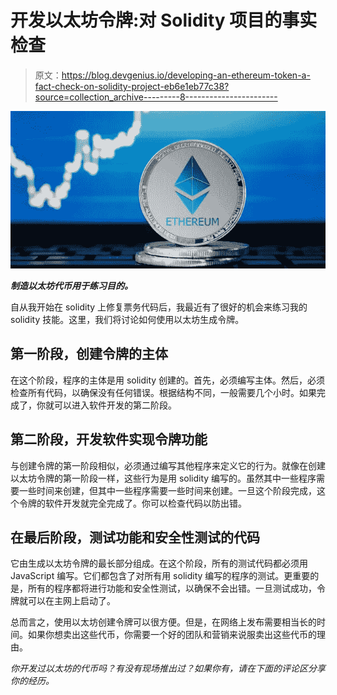 # 开发以太坊令牌:对 Solidity 项目的事实检查

> 原文：<https://blog.devgenius.io/developing-an-ethereum-token-a-fact-check-on-solidity-project-eb6e1eb77c38?source=collection_archive---------8----------------------->

![](img/e1a94da98c83c9e08eea01875f736c03.png)

***制造以太坊代币用于练习目的。***

自从我开始在 solidity 上修复票务代码后，我最近有了很好的机会来练习我的 solidity 技能。这里，我们将讨论如何使用以太坊生成令牌。

## 第一阶段，创建令牌的主体

在这个阶段，程序的主体是用 solidity 创建的。首先，必须编写主体。然后，必须检查所有代码，以确保没有任何错误。根据结构不同，一般需要几个小时。如果完成了，你就可以进入软件开发的第二阶段。

## 第二阶段，开发软件实现令牌功能

与创建令牌的第一阶段相似，必须通过编写其他程序来定义它的行为。就像在创建以太坊令牌的第一阶段一样，这些行为是用 solidity 编写的。虽然其中一些程序需要一些时间来创建，但其中一些程序需要一些时间来创建。一旦这个阶段完成，这个令牌的软件开发就完全完成了。你可以检查代码以防出错。

## 在最后阶段，测试功能和安全性测试的代码

它由生成以太坊令牌的最长部分组成。在这个阶段，所有的测试代码都必须用 JavaScript 编写。它们都包含了对所有用 solidity 编写的程序的测试。更重要的是，所有的程序都将进行功能和安全性测试，以确保不会出错。一旦测试成功，令牌就可以在主网上启动了。

总而言之，使用以太坊创建令牌可以很方便。但是，在网络上发布需要相当长的时间。如果你想卖出这些代币，你需要一个好的团队和营销来说服卖出这些代币的理由。

*你开发过以太坊的代币吗？有没有现场推出过？如果你有，请在下面的评论区分享你的经历。*
